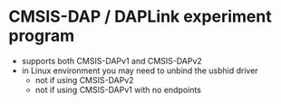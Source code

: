 # CMSIS-DAP / DAPLink experiment program

- supports both CMSIS-DAPv1 and CMSIS-DAPv2
- in Linux environment you may need to unbind the usbhid driver
  - not if using CMSIS-DAPv2
  - not if using CMSIS-DAPv1 with no endpoints
